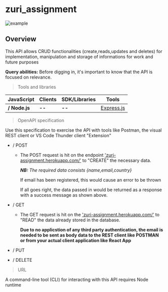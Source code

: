 # zuri_assignment

![example](https://user-images.githubusercontent.com/72243506/118078934-fb110000-b36b-11eb-9945-bfb1c418cf9e.png)

## Overview

This API allows CRUD functionalities (create,reads,updates and deletes) for
implementation, manipulation and storage of informations for work and future
purposes

**Query abilities:** Before digging in, it's important to know that the API is
focused on relevance.

> Tools and libraries

| **JavaScript** | Clients | SDK/Libraries | Tools                                |
| -------------- | ------- | ------------- | ------------------------------------ |
| **/ Node.js**  | **--**  | **--**        | [Express.js](https://expressjs.com/) |

> OpenAPI specification

Use this specification to exercise the API with tools like Postman, the visual
REST client or VS Code Thunder client "Extension"

-   / POST

    -   The POST request is hit on the endpoint
        ['zuri-assignment.herokuapp.com/'](zuri-assignment.herokuapp.com/) to
        "CREATE" the necessary data.

        _**NB:** The required data consists {name,email,country}_

        If email has been registered, this would cause an error to be thrown

        If all goes right, the data passed in would be returned as a response
        with a success message as shown above.

-   / GET

    -   The GET request is hit on the
        ['zuri-assignment.herokuapp.com/'](zuri-assignment.herokuapp.com/) to
        "READ" the data already stored in the database.

        **Due to no applicstion of any third party authentication, the email is
        needed to be sent as body data to the REST client like POSTMAN or from
        your actual client application like React App**

-   / PUT
-   / DELETE

> URL

A command-line tool (CLI) for interacting with this API requires Node runtime
